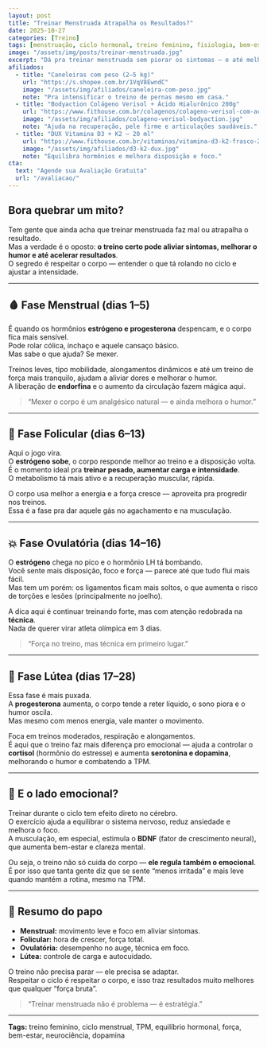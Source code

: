 ```yaml
---
layout: post
title: "Treinar Menstruada Atrapalha os Resultados?"
date: 2025-10-27
categories: [Treino]
tags: [menstruação, ciclo hormonal, treino feminino, fisiologia, bem-estar, dopamina, TPM, constância]
image: "/assets/img/posts/treinar-menstruada.jpg"
excerpt: "Dá pra treinar menstruada sem piorar os sintomas — e até melhorar o bem-estar. Entenda como ajustar o treino em cada fase do ciclo e tirar proveito dos hormônios."
afiliados:
  - title: "Caneleiras com peso (2–5 kg)"
    url: "https://s.shopee.com.br/1VqV8EwndC"
    image: "/assets/img/afiliados/caneleira-com-peso.jpg"
    note: "Pra intensificar o treino de pernas mesmo em casa."
  - title: "Bodyaction Colágeno Verisol + Ácido Hialurônico 200g"
    url: "https://www.fithouse.com.br/colagenos/colageno-verisol-com-acido-hialuronico-lata-200g-bodyaction?am=mdsuplementos&parceiro=10447&cupom=mdsuplementos5"
    image: "/assets/img/afiliados/colageno-verisol-bodyaction.jpg"
    note: "Ajuda na recuperação, pele firme e articulações saudáveis."
  - title: "DUX Vitamina D3 + K2 — 20 ml"
    url: "https://www.fithouse.com.br/vitaminas/vitamina-d3-k2-frasco-20ml-dux-human-health?am=mdsuplementos&parceiro=10447&cupom=mdsuplementos5"
    image: "/assets/img/afiliados/d3-k2-dux.jpg"
    note: "Equilibra hormônios e melhora disposição e foco."
cta:
  text: "Agende sua Avaliação Gratuita"
  url: "/avaliacao/"
---
```


## Bora quebrar um mito?

Tem gente que ainda acha que treinar menstruada faz mal ou atrapalha o resultado.  
Mas a verdade é o oposto: **o treino certo pode aliviar sintomas, melhorar o humor e até acelerar resultados**.  
O segredo é respeitar o corpo — entender o que tá rolando no ciclo e ajustar a intensidade.

---

## 🩸 Fase Menstrual (dias 1–5)

É quando os hormônios **estrógeno e progesterona** despencam, e o corpo fica mais sensível.  
Pode rolar cólica, inchaço e aquele cansaço básico.  
Mas sabe o que ajuda? Se mexer.

Treinos leves, tipo mobilidade, alongamentos dinâmicos e até um treino de força mais tranquilo, ajudam a aliviar dores e melhorar o humor.  
A liberação de **endorfina** e o aumento da circulação fazem mágica aqui.

> “Mexer o corpo é um analgésico natural — e ainda melhora o humor.”

---

## 🌱 Fase Folicular (dias 6–13)

Aqui o jogo vira.  
O **estrógeno sobe**, o corpo responde melhor ao treino e a disposição volta.  
É o momento ideal pra **treinar pesado, aumentar carga e intensidade**.  
O metabolismo tá mais ativo e a recuperação muscular, rápida.

O corpo usa melhor a energia e a força cresce — aproveita pra progredir nos treinos.  
Essa é a fase pra dar aquele gás no agachamento e na musculação.

---

## 💥 Fase Ovulatória (dias 14–16)

O **estrógeno** chega no pico e o hormônio LH tá bombando.  
Você sente mais disposição, foco e força — parece até que tudo flui mais fácil.  
Mas tem um porém: os ligamentos ficam mais soltos, o que aumenta o risco de torções e lesões (principalmente no joelho).

A dica aqui é continuar treinando forte, mas com atenção redobrada na **técnica**.  
Nada de querer virar atleta olímpica em 3 dias.

> “Força no treino, mas técnica em primeiro lugar.”

---

## 🌙 Fase Lútea (dias 17–28)

Essa fase é mais puxada.  
A **progesterona** aumenta, o corpo tende a reter líquido, o sono piora e o humor oscila.  
Mas mesmo com menos energia, vale manter o movimento.

Foca em treinos moderados, respiração e alongamentos.  
É aqui que o treino faz mais diferença pro emocional — ajuda a controlar o **cortisol** (hormônio do estresse) e aumenta **serotonina e dopamina**, melhorando o humor e combatendo a TPM.

---

## 🧠 E o lado emocional?

Treinar durante o ciclo tem efeito direto no cérebro.  
O exercício ajuda a equilibrar o sistema nervoso, reduz ansiedade e melhora o foco.  
A musculação, em especial, estimula o **BDNF** (fator de crescimento neural), que aumenta bem-estar e clareza mental.

Ou seja, o treino não só cuida do corpo — **ele regula também o emocional**.  
É por isso que tanta gente diz que se sente “menos irritada” e mais leve quando mantém a rotina, mesmo na TPM.

---

## 💬 Resumo do papo

- **Menstrual:** movimento leve e foco em aliviar sintomas.  
- **Folicular:** hora de crescer, força total.  
- **Ovulatória:** desempenho no auge, técnica em foco.  
- **Lútea:** controle de carga e autocuidado.

O treino não precisa parar — ele precisa se adaptar.  
Respeitar o ciclo é respeitar o corpo, e isso traz resultados muito melhores que qualquer “força bruta”.

> “Treinar menstruada não é problema — é estratégia.”

---

**Tags:** treino feminino, ciclo menstrual, TPM, equilíbrio hormonal, força, bem-estar, neurociência, dopamina
